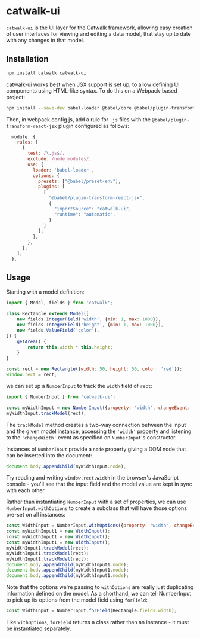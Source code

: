 # catwalk-ui

`catwalk-ui` is the UI layer for the [Catwalk](https://www.npmjs.com/package/catwalk) framework, allowing easy creation of user interfaces for viewing and editing a data model, that stay up to date with any changes in that model.

## Installation

```sh
npm install catwalk catwalk-ui
```

catwalk-ui works best when JSX support is set up, to allow defining UI components using HTML-like syntax. To do this on a Webpack-based project:

```sh
npm install --save-dev babel-loader @babel/core @babel/plugin-transform-react-jsx-development @babel/preset-env
```

Then, in webpack.config.js, add a rule for `.js` files with the `@babel/plugin-transform-react-jsx` plugin configured as follows:

```javascript
  module: {
    rules: [
      {
        test: /\.js$/,
        exclude: /node_modules/,
        use: {
          loader: 'babel-loader',
          options: {
            presets: ["@babel/preset-env"],
            plugins: [
              [
                "@babel/plugin-transform-react-jsx",
                {
                  "importSource": "catwalk-ui",
                  "runtime": "automatic",
                }
              ]
            ],
          },
        },
      },
    ],
  },
```


## Usage

Starting with a model definition:

```javascript
import { Model, fields } from 'catwalk';

class Rectangle extends Model([
    new fields.IntegerField('width', {min: 1, max: 1000}),
    new fields.IntegerField('height', {min: 1, max: 1000}),
    new fields.ValueField('color'),
]) {
    getArea() {
        return this.width * this.height;
    }
}

const rect = new Rectangle({width: 50, height: 50, color: 'red'});
window.rect = rect;
```

we can set up a `NumberInput` to track the `width` field of `rect`:

```javascript
import { NumberInput } from 'catwalk-ui';

const myWidthInput = new NumberInput({property: 'width', changeEvent: 'changeWidth', min: 1, max: 100});
myWidthInput.trackModel(rect);
```

The `trackModel` method creates a two-way connection between the input and the given model instance, accessing the `'width'` property and listening to the `'changeWidth'` event as specified on `NumberInput`'s constructor.

Instances of `NumberInput` provide a `node` property giving a DOM node that can be inserted into the document:

```javascript
document.body.appendChild(myWidthInput.node);
```

Try reading and writing `window.rect.width` in the browser's JavaScript console - you'll see that the input field and the model value are kept in sync with each other.

Rather than instantiating `NumberInput` with a set of properties, we can use `NumberInput.withOptions` to create a subclass that will have those options pre-set on all instances:

```javascript
const WidthInput = NumberInput.withOptions({property: 'width', changeEvent: 'changeWidth', min: 1, max: 100});
const myWidthInput1 = new WidthInput();
const myWidthInput1 = new WidthInput();
const myWidthInput1 = new WidthInput();
myWidthInput1.trackModel(rect);
myWidthInput1.trackModel(rect);
myWidthInput1.trackModel(rect);
document.body.appendChild(myWidthInput1.node);
document.body.appendChild(myWidthInput1.node);
document.body.appendChild(myWidthInput1.node);
```

Note that the options we're passing to `withOptions` are really just duplicating information defined on the model. As a shorthand, we can tell NumberInput to pick up its options from the model field using `forField`:

```javascript
const WidthInput = NumberInput.forField(Rectangle.fields.width);
```

Like `withOptions`, `forField` returns a class rather than an instance - it must be instantiated separately.
